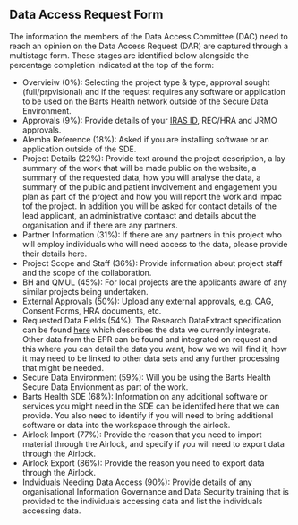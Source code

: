 ## Data Access Request Form ##

The information the members of the Data Access Committee (DAC) need to reach an opinion on the Data Access Request (DAR) are captured through a multistage form. These stages are identified below alongside the percentage completion indicated at the top of the form:
* Overvieiw (0%): Selecting the project type & type, approval sought (full/prpvisional) and if the request requires any software or application to be used on the Barts Health network outside of the Secure Data Environment.
* Approvals (9%): Provide details of your [IRAS ID](https://www.myresearchproject.org.uk/), REC/HRA and JRMO approvals.
* Alemba Reference (18%): Asked if you are installing software or an application outside of the SDE.
* Project Details (22%): Provide text around the project description, a lay summary of the work that will be made public on the website, a summary of the requested data, how you will analyse the data, a summary of the public and patient involvement and engagement you plan as part of the project and how you will report the work and impac tof the project. In addition you will be asked for contact details of the lead applicant, an administrative contaact and details about the organisation and if there are any partners.
* Partner Information (31%): If there are any partners in this project who will employ individuals who will need access to the data, please provide their details here.
* Project Scope and Staff (36%): Provide information about project staff and the scope of the collaboration.
* BH and QMUL (45%): For local projects are the applicants aware of any similar projects being undertaken.
* External Approvals (50%): Upload any external approvals, e.g. CAG, Consent Forms, HRA documents, etc.
* Requested Data Fields (54%): The Research DataExtract specification can be found [here](https://web.www.healthdatagateway.org/dataset/ac6cded4-cba4-4d9a-8b84-1b53fa4f8be5) which describes the data we currently integrate. Other data from the EPR can be found and integrated on request and this where you can detail the data you want, how we we will find it, how it may need to be linked to other data sets and any further processing that might be needed.
* Secure Data Environment (59%): Will you be using the Barts Health Secure Data Envionment as part of the work.
* Barts Health SDE (68%): Information on any additional software or services you might need in the SDE can be identifed here that we can provide. You also need to identify if you will need to bring additional software or data into the workspace through the airlock.
* Airlock Import (77%): Provide the reason that you need to import material through the Airlock, and specify if you will need to export data through the Airlock.
* Airlock Export (86%): Provide the reason you need to export data through the Airlock.
* Indviduals Needing Data Access (90%): Provide details of any organisational Information Governance and Data Security training that is provided to the individuals accessing data and list the individuals accessing data.
